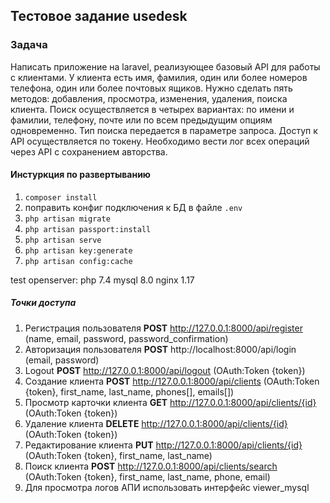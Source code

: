 ## Тестовое задание usedesk

### Задача
Написать приложение на laravel, реализующее базовый API для работы с клиентами. У клиента есть имя, фамилия, один или более номеров телефона, один или более почтовых ящиков. Нужно сделать пять методов: добавления, просмотра, изменения, удаления, поиска клиента. Поиск осуществляется в четырех вариантах: по имени и фамилии, телефону, почте или по всем предыдущим опциям одновременно. Тип поиска передается в параметре запроса. Доступ к API осуществляется по токену. Необходимо вести лог всех операций через API с сохранением авторства.

#### Инстуркция по развертыванию

1. `composer install`
2. поправить конфиг подключения к БД в файле `.env`
3. `php artisan migrate`
4. `php artisan passport:install`
5. `php artisan serve`
6. `php artisan key:generate`
7. `php artisan config:cache`


test openserver: php 7.4 mysql 8.0 nginx 1.17

##### Точки доступа

1. Регистрация пользователя **POST** http://127.0.0.1:8000/api/register (name, email, password, password_confirmation)
2. Авторизация пользователя **POST** http://localhost:8000/api/login (email, password)
3. Logout **POST** http://127.0.0.1:8000/api/logout (OAuth:Token {token})
4. Создание клиента **POST** http://127.0.0.1:8000/api/clients (OAuth:Token {token}, first_name, last_name, phones[], emails[])
5. Просмотр карточки клиента **GET** http://127.0.0.1:8000/api/clients/{id} (OAuth:Token {token})   
6. Удаление клиента **DELETE** http://127.0.0.1:8000/api/clients/{id} (OAuth:Token {token})
7. Редактирование клиента **PUT** http://127.0.0.1:8000/api/clients/{id} (OAuth:Token {token}, first_name, last_name)
8. Поиск клиента **POST** http://127.0.0.1:8000/api/clients/search (OAuth:Token {token}, first_name, last_name, phone, email)
9. Для просмотра логов АПИ использовать интерфейс viewer_mysql
